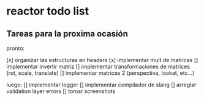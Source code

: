 
# reactor todo list

## Tareas para la proxima ocasión

pronto:

[x] organizar las estructuras en headers
[x] implementar mult de matrices
[] implementar invertir matriz
[] implementar transformaciones de matrices (rot, scale, translate)
[] implementar matrices 2 (perspectiva, lookat, etc...)

luego:
[] implementar logger
[] implementar compilador de slang
[] arreglar validation layer errors
[] tomar screenshots



